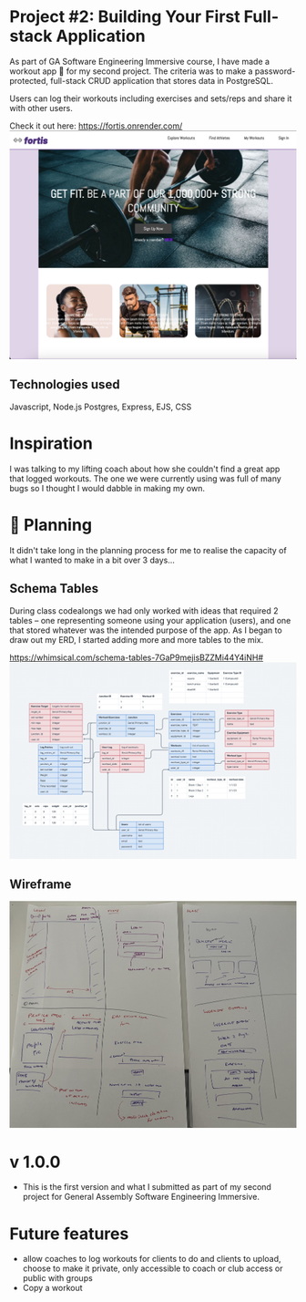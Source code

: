 

# Project #2: Building Your First Full-stack Application
As part of GA Software Engineering Immersive course, I have made a workout app :muscle: for my second project. The criteria was to make a password-protected, full-stack CRUD application that stores data in PostgreSQL.

Users can log their workouts including exercises and sets/reps and share it with other users. 

Check it out here: https://fortis.onrender.com/
![Picture of my homepage](/public/images/homepage.png)

## Technologies used
Javascript, Node.js Postgres, Express, EJS, CSS

# Inspiration
I was talking to my lifting coach about how she couldn't find a great app that logged workouts. The one we were currently using was full of many bugs so I thought I would dabble in making my own.

# :thinking: Planning
It didn't take long in the planning process for me to realise the capacity of what I wanted to make in a bit over 3 days...

## Schema Tables
During class codealongs we had only worked with ideas that required 2 tables – one representing someone using your application (users), and one that stored whatever was the intended purpose of the app. As I began to draw out my ERD, I started adding more and more tables to the mix. 

https://whimsical.com/schema-tables-7GaP9mejisBZZMi44Y4iNH#
![Screenshot of my Schema ERD](/public/images/Schema%20example.png)

## Wireframe
![Picture of my wireframes](/public/images/wireframes.jpg)


# v 1.0.0 
- This is the first version and what I submitted as part of my second project for General Assembly Software Engineering Immersive. 



# Future features
- allow coaches to log workouts for clients to do and clients to upload, choose to make it private, only accessible to coach or club access or public with groups 
- Copy a workout 
